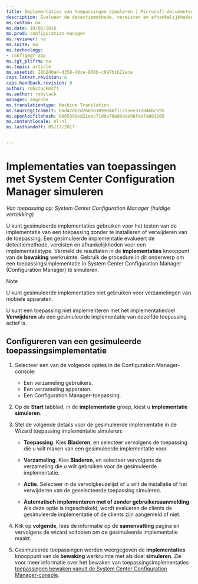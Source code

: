 ```yaml
---
title: Implementaties van toepassingen simuleren | Microsoft-documenten
description: Evalueer de detectiemethode, vereisten en afhankelijkheden voor een implementatietype zonder de toepassing te installeren.
ms.custom: na
ms.date: 10/06/2016
ms.prod: configuration-manager
ms.reviewer: na
ms.suite: na
ms.technology:
- configmgr-app
ms.tgt_pltfrm: na
ms.topic: article
ms.assetid: 28b240a4-d358-40ce-8006-c697b1622ece
caps.latest.revision: 6
caps.handback.revision: 0
author: robstackmsft
ms.author: robstack
manager: angrobe
ms.translationtype: Machine Translation
ms.sourcegitcommit: 0ad42d07d260581099046f11255ee312046b2595
ms.openlocfilehash: b06539ded21eac71dda7da89dae96fda7a801260
ms.contentlocale: nl-nl
ms.lasthandoff: 05/17/2017


---
```

# <a name="simulate-application-deployments-with-system-center-configuration-manager"></a>Implementaties van toepassingen met System Center Configuration Manager simuleren

*Van toepassing op: System Center Configuration Manager (huidige vertakking)*

U kunt gesimuleerde implementaties gebruiken voor het testen van de implementatie van een toepassing zonder te installeren of verwijderen van de toepassing. Een gesimuleerde implementatie evalueert de detectiemethode, vereisten en afhankelijkheden voor een implementatietype. Vermeld de resultaten in de **implementaties** knooppunt van de **bewaking** werkruimte. Gebruik de procedure in dit onderwerp om een toepassingsimplementatie in System Center Configuration Manager (Configuration Manager) te simuleren.  

> [!NOTE]  
> U kunt gesimuleerde implementaties niet gebruiken voor verzamelingen van mobiele apparaten.  
>   
> U kunt een toepassing niet implementeren met het implementatiedoel **Verwijderen** als een gesimuleerde implementatie van dezelfde toepassing actief is.  

## <a name="configure-a-simulated-application-deployment"></a>Configureren van een gesimuleerde toepassingsimplementatie

1.  Selecteer een van de volgende opties in de Configuration Manager-console:  
    -   Een verzameling gebruikers.  
    -   Een verzameling apparaten.  
    -   Een Configuration Manager-toepassing.  

2.  Op de **Start** tabblad, in de **implementatie** groep, kiest u **implementatie simuleren**.  

3.  Stel de volgende details voor de gesimuleerde implementatie in de Wizard toepassing implementatie simuleren:  

    -   **Toepassing**. Kies **Bladeren**, en selecteer vervolgens de toepassing die u wilt maken van een gesimuleerde implementatie voor.  

    -   **Verzameling**. Kies **Bladeren**, en selecteer vervolgens de verzameling die u wilt gebruiken voor de gesimuleerde implementatie.  

    -   **Actie**. Selecteer in de vervolgkeuzelijst of u wilt de installatie of het verwijderen van de geselecteerde toepassing simuleren.  

    -   **Automatisch implementeren met of zonder gebruikersaanmelding**. Als deze optie is ingeschakeld, wordt evalueren de clients de gesimuleerde implementatie of de clients zijn aangemeld of niet.  

4.  Klik op **volgende**, lees de informatie op de **samenvatting** pagina en vervolgens de wizard voltooien om de gesimuleerde implementatie maakt.  

5.  Gesimuleerde toepassingen worden weergegeven de **implementaties** knooppunt van de **bewaking** werkruimte met als doel **simuleren**. Zie voor meer informatie over het bewaken van toepassingsimplementaties [toepassingen bewaken vanuit de System Center Configuration Manager-console](../../apps/deploy-use/monitor-applications-from-the-console.md).  

